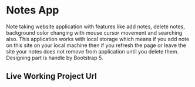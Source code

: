 # Notes App

Note taking website application with features like add notes, delete notes, background color changing with mouse cursor movement and searching also. This application works with local storage which means if you add note on this site on your local machine then if you refresh the page or leave the site your notes does not remove from application until you delete them. Designing part is handle by Bootstrap 5.

## Live Working Project Url

